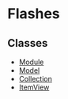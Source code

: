 Flashes
=======

## Classes
- [Module](module.js)
- [Model](model.js)
- [Collection](collection.js)
- [ItemView](item-view.js)

